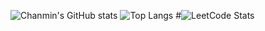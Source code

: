 ![Chanmin's GitHub stats](https://github-readme-stats.vercel.app/api?username=c17an&show_icons=true&theme=dracula)
![Top Langs](https://github-readme-stats.vercel.app/api/top-langs/?username=c17an&layout=compact&theme=dracula)
#![LeetCode Stats](https://leetcard.jacoblin.cool/C17AN?theme=nord&font=Noto%20Sans%20Khmer&ext=activity)
